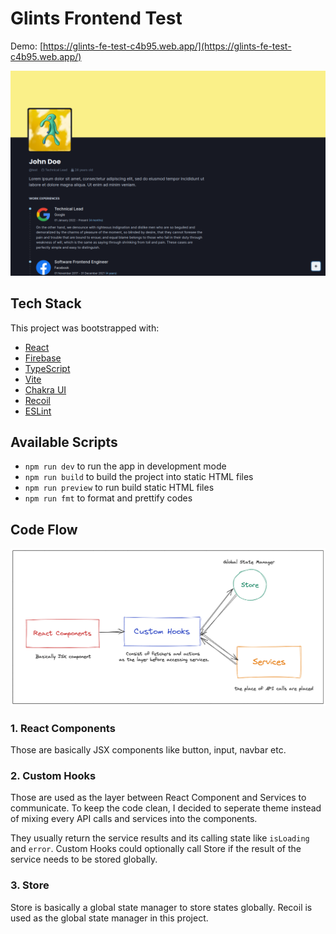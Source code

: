 # Glints Frontend Test

Demo: [https://glints-fe-test-c4b95.web.app/](https://glints-fe-test-c4b95.web.app/)

![App Screenshot](./docs/preview.png)

## Tech Stack

This project was bootstrapped with:

- [React](https://reactjs.org/)
- [Firebase](https://firebase.google.com/)
- [TypeScript](https://www.typescriptlang.org/)
- [Vite](https://vitejs.dev/)
- [Chakra UI](https://chakra-ui.com/)
- [Recoil](https://recoiljs.org/)
- [ESLint](https://eslint.org/)

## Available Scripts

- `npm run dev` to run the app in development mode
- `npm run build` to build the project into static HTML files
- `npm run preview` to run build static HTML files
- `npm run fmt` to format and prettify codes

## Code Flow

![Code Flow](./docs/code-flow.png)

### 1. React Components

Those are basically JSX components like button, input, navbar etc.

### 2. Custom Hooks

Those are used as the layer between React Component and Services to communicate. To keep the code clean, I decided to seperate theme instead of mixing every API calls and services into the components.

They usually return the service results and its calling state like `isLoading` and `error`. Custom Hooks could optionally call Store if the result of the service needs to be stored globally.

### 3. Store

Store is basically a global state manager to store states globally. Recoil is used as the global state manager in this project.

